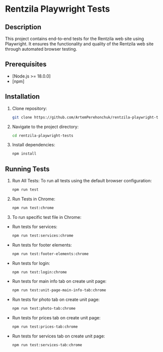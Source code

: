 # Rentzila Playwright Tests

## Description

This project contains end-to-end tests for the Rentzila web site using Playwright. It ensures the functionality and quality of the Rentzila web site through automated browser testing.

## Prerequisites

- [Node.js >= 18.0.0]
- [npm]

## Installation

1. Clone repository:

   ```bash
   git clone https://github.com/ArtemPerehonchuk/rentzila-playwright-tests.git

   ```
2. Navigate to the project directory:

    ```bash
    cd rentzila-playwright-tests
    ````
3. Install dependencies:

    ```bash
    npm install
    ```

## Running Tests
1. Run All Tests:
To run all tests using the default browser configuration:

    ```bash
    npm run test
    ```
2. Run Tests in Chrome:

    ```bash
    npm run test:chrome
    ```

3. To run specific test file in Chrome:

- Run tests for services:

    ```bash
    npm run test:services:chrome
    ```

- Run tests for footer elements:

    ```bash
    npm run test:footer-elements:chrome
    ```

- Run tests for login:

    ```bash
    npm run test:login:chrome
    ```

- Run tests for main info tab on create unit page:

    ```bash
    npm run test:unit-page-main-info-tab:chrome
    ```

- Run tests for photo tab on create unit page:

    ```bash
    npm run test:photo-tab:chrome
    ```

- Run tests for prices tab on create unit page:

    ```bash
    npm run test:prices-tab:chrome
    ```

- Run tests for services tab on create unit page:

    ```bash
    npm run test:services-tab:chrome
    ```